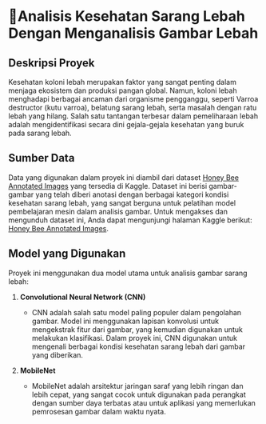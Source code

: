 # 🐝Analisis Kesehatan Sarang Lebah Dengan Menganalisis Gambar Lebah

## **Deskripsi Proyek**
Kesehatan koloni lebah merupakan faktor yang sangat penting dalam menjaga ekosistem dan produksi pangan global. Namun, koloni lebah menghadapi berbagai ancaman dari organisme pengganggu, seperti Varroa destructor (kutu varroa), belatung sarang lebah, serta masalah dengan ratu lebah yang hilang. Salah satu tantangan terbesar dalam pemeliharaan lebah adalah mengidentifikasi secara dini gejala-gejala kesehatan yang buruk pada sarang lebah.

## **Sumber Data**
Data yang digunakan dalam proyek ini diambil dari dataset [Honey Bee Annotated Images](https://www.kaggle.com/datasets/jenny18/honey-bee-annotated-images) yang tersedia di Kaggle. Dataset ini berisi gambar-gambar yang telah diberi anotasi dengan berbagai kategori kondisi kesehatan sarang lebah, yang sangat berguna untuk pelatihan model pembelajaran mesin dalam analisis gambar. Untuk mengakses dan mengunduh dataset ini, Anda dapat mengunjungi halaman Kaggle berikut: [Honey Bee Annotated Images](https://www.kaggle.com/datasets/jenny18/honey-bee-annotated-images).

## **Model yang Digunakan**

Proyek ini menggunakan dua model utama untuk analisis gambar sarang lebah:

1. **Convolutional Neural Network (CNN)**
   - CNN adalah salah satu model paling populer dalam pengolahan gambar. Model ini menggunakan lapisan konvolusi untuk mengekstrak fitur dari gambar, yang kemudian digunakan untuk melakukan klasifikasi. Dalam proyek ini, CNN digunakan untuk mengenali berbagai kondisi kesehatan sarang lebah dari gambar yang diberikan.

2. **MobileNet**
   - MobileNet adalah arsitektur jaringan saraf yang lebih ringan dan lebih cepat, yang sangat cocok untuk digunakan pada perangkat dengan sumber daya terbatas atau untuk aplikasi yang memerlukan pemrosesan gambar dalam waktu nyata.

